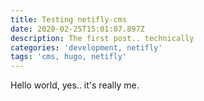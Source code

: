 ```yaml
---
title: Testing netifly-cms
date: 2020-02-25T15:01:07.897Z
description: The first post.. technically
categories: 'development, netifly'
tags: 'cms, hugo, netifly'
---
```

Hello world, yes.. it's really me.
